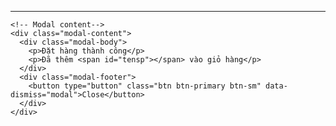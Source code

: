 -------------------
<div id="myModal" class="modal fade" role="dialog">
  <div class="modal-dialog modal-sm">

	<!-- Modal content-->
	<div class="modal-content">
	  <div class="modal-body">
		<p>Đặt hàng thành công</p>
		<p>Đã thêm <span id="tensp"></span> vào giỏ hàng</p>
	  </div>
	  <div class="modal-footer">
		<button type="button" class="btn btn-primary btn-sm" data-dismiss="modal">Close</button>
	  </div>
	</div>

  </div>
</div>  